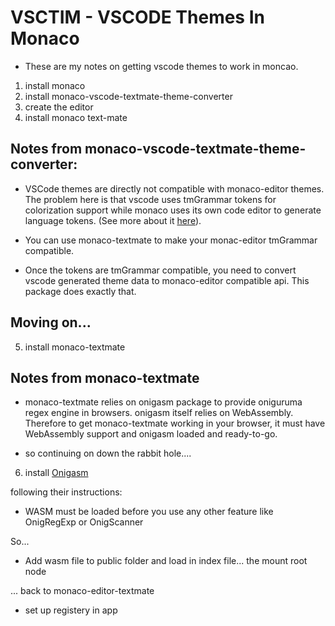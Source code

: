 # VSCTIM - VSCODE Themes In Monaco

 - These are my notes on getting vscode themes to work in moncao.

 1. install monaco
 2. install monaco-vscode-textmate-theme-converter
 3. create the editor
 4. install monaco text-mate

 ## Notes from monaco-vscode-textmate-theme-converter:

 - VSCode themes are directly not compatible with monaco-editor themes. The problem here is that vscode uses tmGrammar tokens for colorization support while monaco uses its own code editor to generate language tokens. (See more about it [here](https://github.com/Microsoft/monaco-editor/issues/675#issuecomment-363151951)).

 - You can use monaco-textmate to make your monac-editor tmGrammar compatible.

 - Once the tokens are tmGrammar compatible, you need to convert vscode generated theme data to monaco-editor compatible api. This package does exactly that.

 ## Moving on...

 5. install monaco-textmate

 ## Notes from monaco-textmate

 - monaco-textmate relies on onigasm package to provide oniguruma regex engine in browsers. onigasm itself relies on WebAssembly. Therefore to get monaco-textmate working in your browser, it must have WebAssembly support and onigasm loaded and ready-to-go.

 - so continuing on down the rabbit hole....

 6. install [Onigasm](https://www.npmjs.com/package/onigasm#light-it-up)

 following their instructions:

 - WASM must be loaded before you use any other feature like OnigRegExp or OnigScanner

 So...

 - Add wasm file to public folder and load in index file... the mount root node

... back to monaco-editor-textmate

 - set up registery in app